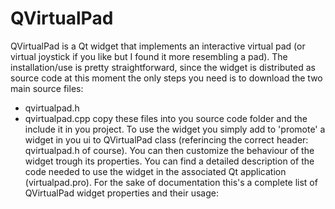 # QVirtualPad

QVirtualPad is a Qt widget that implements an interactive virtual pad (or virtual joystick 
if you like but I found it more resembling a pad).
The installation/use is pretty straightforward, since the widget is distributed as source code
at this moment the only steps you need is to download the two main source files:
- qvirtualpad.h
- qvirtualpad.cpp
copy these files into you source code folder and the include it in you project.
To use the widget you simply add to 'promote' a widget in you ui to QVirtualPad class (referincing 
the correct header: qvirtualpad.h of course).
You can then customize the behaviour of the widget trough its properties.
You can find a detailed description of the code needed to use the widget in the associated Qt application
(virtualpad.pro).
For the sake of documentation this's a complete list of QVirtualPad widget properties and their usage:


